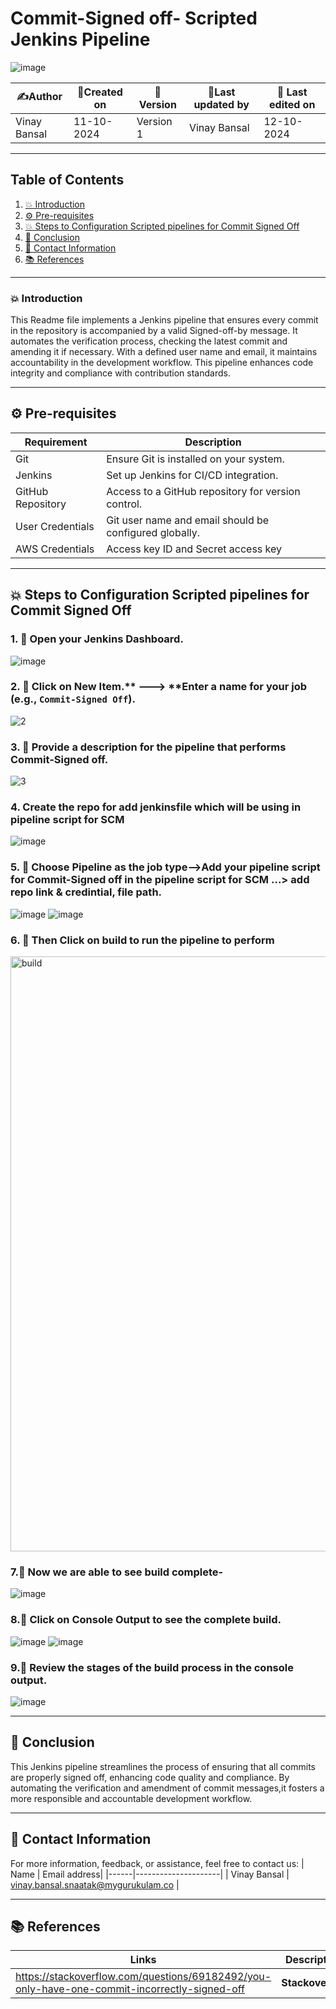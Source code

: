# Commit-Signed off- Scripted Jenkins Pipeline  
![image](https://github.com/user-attachments/assets/80a75bdc-d164-43de-946b-e0bed04067c6)


| ✍️Author      | 📅Created on  |📌 Version    | 📝Last updated by |📅 Last edited on |
|-------------|-------------|------------|-----------------|----------------|
| Vinay Bansal| 11-10-2024  | Version 1  | Vinay Bansal    | 12-10-2024     |

---
## Table of Contents
1. [💥 Introduction](#-introduction)
2. [⚙️ Pre-requisites](#-pre-requisites)
3. [💥 Steps to Configuration Scripted pipelines for Commit Signed Off](#-steps-to-conguration-scripted-pipelines-for-commit-signed-off)
4. [📛 Conclusion](#-conclusion)
5. [📧 Contact Information](#-contact-information)
6. [📚 References](#-references)

---
### 💥 Introduction
This Readme file implements a Jenkins pipeline that ensures every commit in the repository is accompanied by a valid Signed-off-by message. It automates the verification process, checking the latest commit and amending it if necessary. With a defined user name and email,
it maintains accountability in the development workflow. This pipeline enhances code integrity and compliance with contribution standards.

---

## ⚙️ Pre-requisites

| Requirement          | Description                                               |
|---------------------|-----------------------------------------------------------|
| Git                 | Ensure Git is installed on your system.                  |
| Jenkins             | Set up Jenkins for CI/CD integration.                     |
| GitHub Repository    | Access to a GitHub repository for version control.        |
| User Credentials    | Git user name and email should be configured globally.    |
|AWS Credentials |Access key ID and Secret access key|


---

## 💥 Steps to Configuration Scripted pipelines for Commit Signed Off

### 1. 🚀 Open your Jenkins Dashboard.
![image](https://github.com/user-attachments/assets/8388e339-d07b-4acd-9e65-c52935634788)


### 2. 🚀 Click on **New Item**.** ---> **Enter a name for your job (e.g., `Commit-Signed Off`).
![2](https://github.com/user-attachments/assets/f84d7dd1-d975-4f15-b782-40e1745dc640)

### 3. 🚀 Provide a description for the pipeline that performs Commit-Signed off.
![3](https://github.com/user-attachments/assets/5694abe0-8dbc-4902-b7ec-c7c424d29158)


### 4. Create the repo for add jenkinsfile which will be using in pipeline script for SCM
![image](https://github.com/user-attachments/assets/df7d0e73-c1ad-4045-a9e3-a4df3ab2e29f)



### 5. 🚀 Choose Pipeline as the job type-->Add your pipeline script for Commit-Signed off in the pipeline script for SCM ...> add repo link & credintial, file path.
![image](https://github.com/user-attachments/assets/a0255aaa-9d71-4871-ba34-3969dad5dd5a)
![image](https://github.com/user-attachments/assets/e351a5e7-7be0-49c1-99c3-1b18b2ee831f)


### 6. 🚀 Then Click on build to run the pipeline to perform
<img width="952" alt="build" src="https://github.com/user-attachments/assets/8e0b140e-3cb9-4b40-babd-75fb6963a653">

### 7.🚀 Now we are able to see build complete-
![image](https://github.com/user-attachments/assets/bbad46f7-4bcb-4f80-8ff0-129cfd7cfeb5)


### 8.🚀 Click on Console Output to see the complete build.
![image](https://github.com/user-attachments/assets/fe73aea4-7697-4098-aa01-f5ff8f779572)
![image](https://github.com/user-attachments/assets/e2b97061-d15f-4176-b74f-0285ae95fd2a)

### 9.🚀 Review the stages of the build process in the console output.
![image](https://github.com/user-attachments/assets/aee537c3-7b1c-42b2-a9fd-3002bc18b89f)


---

## 📛 Conclusion
This Jenkins pipeline streamlines the process of ensuring that all commits are properly signed off, enhancing code quality and compliance. 
By automating the verification and amendment of commit messages,it fosters a more responsible and accountable development workflow.

---

##  📧 Contact Information
For more information, feedback, or assistance, feel free to contact us:
| Name | Email address|
|------|---------------------|
| Vinay Bansal | vinay.bansal.snaatak@mygurukulam.co |

---
## 📚 References
| Links                                             | Descriptions                                                    |
|---------------------------------------------------|-----------------------------------------------------------------|
|https://stackoverflow.com/questions/69182492/you-only-have-one-commit-incorrectly-signed-off| **Stackoverflow** |
